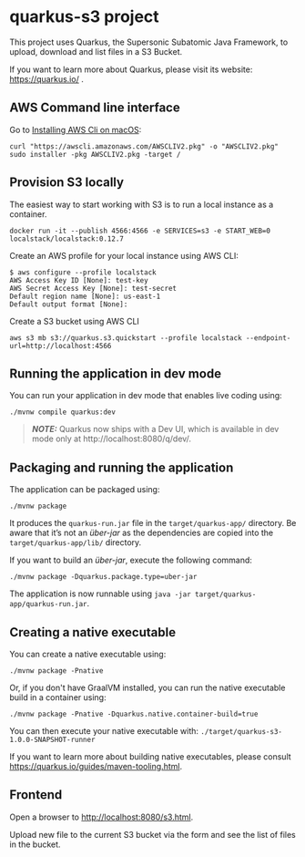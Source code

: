 # quarkus-s3 project

This project uses Quarkus, the Supersonic Subatomic Java Framework, to upload, download and list files in a S3 Bucket.

If you want to learn more about Quarkus, please visit its website: https://quarkus.io/ .

## AWS Command line interface

Go to [Installing AWS Cli on macOS](https://docs.aws.amazon.com/cli/latest/userguide/install-cliv2-mac.html#cliv2-mac-install-cmd):
```shell script
curl "https://awscli.amazonaws.com/AWSCLIV2.pkg" -o "AWSCLIV2.pkg"
sudo installer -pkg AWSCLIV2.pkg -target /
```

## Provision S3 locally

The easiest way to start working with S3 is to run a local instance as a container.

```shell script
docker run -it --publish 4566:4566 -e SERVICES=s3 -e START_WEB=0 localstack/localstack:0.12.7
```

Create an AWS profile for your local instance using AWS CLI:

```shell script
$ aws configure --profile localstack
AWS Access Key ID [None]: test-key
AWS Secret Access Key [None]: test-secret
Default region name [None]: us-east-1
Default output format [None]:
```

Create a S3 bucket using AWS CLI

```shell script
aws s3 mb s3://quarkus.s3.quickstart --profile localstack --endpoint-url=http://localhost:4566
```

## Running the application in dev mode

You can run your application in dev mode that enables live coding using:
```shell script
./mvnw compile quarkus:dev
```

> **_NOTE:_**  Quarkus now ships with a Dev UI, which is available in dev mode only at http://localhost:8080/q/dev/.

## Packaging and running the application

The application can be packaged using:
```shell script
./mvnw package
```
It produces the `quarkus-run.jar` file in the `target/quarkus-app/` directory.
Be aware that it’s not an _über-jar_ as the dependencies are copied into the `target/quarkus-app/lib/` directory.

If you want to build an _über-jar_, execute the following command:
```shell script
./mvnw package -Dquarkus.package.type=uber-jar
```

The application is now runnable using `java -jar target/quarkus-app/quarkus-run.jar`.

## Creating a native executable

You can create a native executable using: 
```shell script
./mvnw package -Pnative
```

Or, if you don't have GraalVM installed, you can run the native executable build in a container using: 
```shell script
./mvnw package -Pnative -Dquarkus.native.container-build=true
```

You can then execute your native executable with: `./target/quarkus-s3-1.0.0-SNAPSHOT-runner`

If you want to learn more about building native executables, please consult https://quarkus.io/guides/maven-tooling.html.

## Frontend

Open a browser to [http://localhost:8080/s3.html](http://localhost:8080/s3.html).

Upload new file to the current S3 bucket via the form and see the list of files in the bucket.
